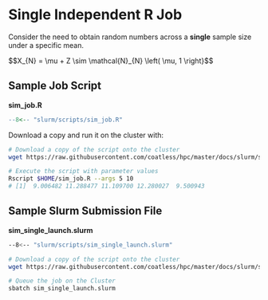 # Single Independent R Job

Consider the need to obtain random numbers across a **single** sample size under a specific mean.

$$X_{N} = \mu + Z \sim \mathcal{N}_{N} \left( \mu, 1 \right}$$

## Sample Job Script

**sim_job.R**

```r
--8<-- "slurm/scripts/sim_job.R"
```

Download a copy and run it on the cluster with:

```bash
# Download a copy of the script onto the cluster
wget https://raw.githubusercontent.com/coatless/hpc/master/docs/slurm/scripts/sim_job.R

# Execute the script with parameter values
Rscript $HOME/sim_job.R --args 5 10
# [1]  9.006482 11.288477 11.109700 12.280027  9.500943
```

## Sample Slurm Submission File

**sim_single_launch.slurm**

```bash
--8<-- "slurm/scripts/sim_single_launch.slurm"
```

```bash
# Download a copy of the script onto the cluster
wget https://raw.githubusercontent.com/coatless/hpc/master/docs/slurm/scripts/sim_single_launch.slurm

# Queue the job on the Cluster
sbatch sim_single_launch.slurm
```




